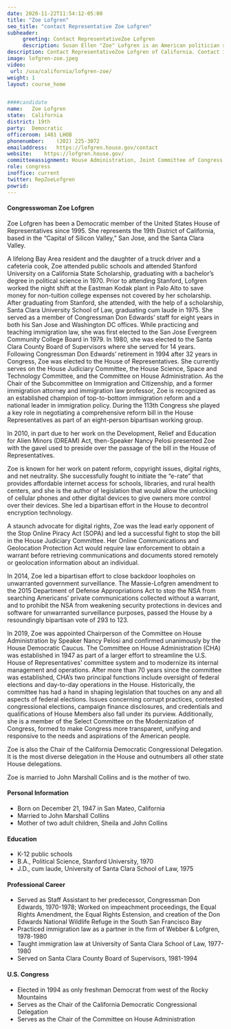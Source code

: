 ```yaml
---
date: 2020-11-22T11:54:12-05:00
title: "Zoe Lofgren"
seo_title: "contact Representative Zoe Lofgren"
subheader:
     greeting: Contact RepresentativeZoe Lofgren 
     description: Susan Ellen "Zoe" Lofgren is an American politician serving as a U.S. Representative from California. A member of the Democratic Party, Lofgren is in her 13th term as a congresswoman, having been first elected in 1994.
description: Contact RepresentativeZoe Lofgren of California. Contact information for Zoe Lofgren includes email address, phone number, and mailing address.
image: lofgren-zoe.jpeg
video: 
 url: /usa/california/lofgren-zoe/
weight: 1
layout: course_home


####candidate
name:	Zoe Lofgren
state:	California
district: 19th
party:	Democratic
officeroom:	1401 LHOB
phonenumber:	(202) 225-3072
emailaddress:	https://lofgren.house.gov/contact
website:	https://lofgren.house.gov/
committeeassignment: House Administration, Joint Committee of Congress on the Library, Judiciary, Modernization of Congress, Science, Space, and Technology
role: congress
inoffice: current
twitter: RepZoeLofgren
powrid: 
---
```


#### Congresswoman Zoe Lofgren
Zoe Lofgren has been a Democratic member of the United States House of Representatives since 1995. She represents the 19th District of California, based in the “Capital of Silicon Valley,” San Jose, and the Santa Clara Valley.  

A lifelong Bay Area resident and the daughter of a truck driver and a cafeteria cook, Zoe attended public schools and attended Stanford University on a California State Scholarship, graduating with a bachelor’s degree in political science in 1970. Prior to attending Stanford, Lofgren worked the night shift at the Eastman Kodak plant in Palo Alto to save money for non-tuition college expenses not covered by her scholarship. After graduating from Stanford, she attended, with the help of a scholarship, Santa Clara University School of Law, graduating cum laude in 1975. She served as a member of Congressman Don Edwards’ staff for eight years in both his San Jose and Washington DC offices. While practicing and teaching immigration law, she was first elected to the San Jose Evergreen Community College Board in 1979.  In 1980, she was elected to the Santa Clara County Board of Supervisors where she served for 14 years. Following Congressman Don Edwards’ retirement in 1994 after 32 years in Congress, Zoe was elected to the House of Representatives. She currently serves on the House Judiciary Committee, the House Science, Space and Technology Committee, and the Committee on House Administration.
As the Chair of the Subcommittee on Immigration and Citizenship, and a former immigration attorney and immigration law professor, Zoe is recognized as an established champion of top-to-bottom immigration reform and a national leader in immigration policy. During the 113th Congress she played a key role in negotiating a comprehensive reform bill in the House Representatives as part of an eight-person bipartisan working group.

In 2010, in part due to her work on the Development, Relief and Education for Alien Minors (DREAM) Act, then-Speaker Nancy Pelosi presented Zoe with the gavel used to preside over the passage of the bill in the House of Representatives.

Zoe is known for her work on patent reform, copyright issues, digital rights, and net neutrality.  She successfully fought to initiate the “e-rate” that provides affordable internet access for schools, libraries, and rural health centers, and she is the author of legislation that would allow the unlocking of cellular phones and other digital devices to give owners more control over their devices. She led a bipartisan effort in the House to decontrol encryption technology. 

A staunch advocate for digital rights, Zoe was the lead early opponent of the Stop Online Piracy Act (SOPA) and led a successful fight to stop the bill in the House Judiciary Committee. Her Online Communications and Geolocation Protection Act would require law enforcement to obtain a warrant before retrieving communications and documents stored remotely or geolocation information about an individual.

In 2014, Zoe led a bipartisan effort to close backdoor loopholes on unwarranted government surveillance. The Massie-Lofgren amendment to the 2015 Department of Defense Appropriations Act to stop the NSA from searching Americans’ private communications collected without a warrant, and to prohibit the NSA from weakening security protections in devices and software for unwarranted surveillance purposes, passed the House by a resoundingly bipartisan vote of 293 to 123.

In 2019, Zoe was appointed Chairperson of the Committee on House Administration by Speaker Nancy Pelosi and confirmed unanimously by the House Democratic Caucus. The Committee on House Administration (CHA) was established in 1947 as part of a larger effort to streamline the U.S. House of Representatives' committee system and to modernize its internal management and operations. After more than 70 years since the committee was established, CHA’s two principal functions include oversight of federal elections and day-to-day operations in the House. Historically, the committee has had a hand in shaping legislation that touches on any and all aspects of federal elections. Issues concerning corrupt practices, contested congressional elections, campaign finance disclosures, and credentials and qualifications of House Members also fall under its purview. Additionally, she is a member of the Select Committee on the Modernization of Congress, formed to make Congress more transparent, unifying and responsive to the needs and aspirations of the American people. 

Zoe is also the Chair of the California Democratic Congressional Delegation. It is the most diverse delegation in the House and outnumbers all other state House delegations.

Zoe is married to John Marshall Collins and is the mother of two.

#### Personal Information
- Born on December 21, 1947 in San Mateo, California
- Married to John Marshall Collins
- Mother of two adult children, Sheila and John Collins
#### Education
- K-12 public schools
- B.A., Political Science, Stanford University, 1970
- J.D., cum laude, University of Santa Clara School of Law, 1975
#### Professional Career
- Served as Staff Assistant to her predecessor, Congressman Don Edwards, 1970-1978; Worked on impeachment proceedings, the Equal Rights Amendment, the Equal Rights Estension, and creation of the Don Edwards National Wildlife Refuge in the South San Francisco Bay
- Practiced immigration law as a partner in the firm of Webber & Lofgren, 1978-1980
- Taught immigration law at University of Santa Clara School of Law, 1977-1980
- Served on Santa Clara County Board of Supervisors, 1981-1994 
#### U.S. Congress
- Elected in 1994 as only freshman Democrat from west of the Rocky Mountains
- Serves as the Chair of the California Democratic Congressional Delegation
- Serves as the Chair of the Committee on House Administration